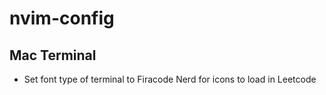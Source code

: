 # nvim-config

## Mac Terminal
- Set font type of terminal to Firacode Nerd for icons to load in Leetcode
